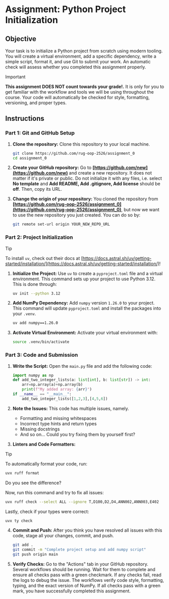 # Assignment: Python Project Initialization

## Objective
Your task is to initialize a Python project from scratch using modern tooling. You will create a virtual environment, add a specific dependency, write a simple script, format it, and use Git to submit your work. An automatic check will assess whether you completed this assignment properly.


> [!IMPORTANT]
> **This assignment DOES NOT count towards your grade!.** 
> It is only for you to get familiar with the workflow and tools we will be using throughout the course. Your code will automatically be checked for style, formatting, versioning, and proper types.

## Instructions

### Part 1: Git and GitHub Setup

1.  **Clone the repository:** Clone this repository to your local machine.
    ```bash
    git clone https://github.com/rug-oop-2526/assignment_0
    cd assignment_0
    ```

2.  **Create your GitHub repository:** Go to **[https://github.com/new](https://github.com/new)** and create a new repository. It does not matter if it's private or public. Do not initialize it with any files, i.e. select __No template__ and __Add README, Add .gitignore, Add license__ should be __off__. Then, copy its URL.

3.  **Change the origin of your repository:** You cloned the repository from **[https://github.com/rug-oop-2526/assignment_0](https://github.com/rug-oop-2526/assignment_0)**, but now we want to use the new repository you just created. You can do so by:
    ```bash
    git remote set-url origin YOUR_NEW_REPO_URL
    ```

### Part 2: Project Initialization

> [!TIP]
> To install `uv`, check out their docs at [https://docs.astral.sh/uv/getting-started/installation/](https://docs.astral.sh/uv/getting-started/installation/)!

1.  **Initialize the Project:** Use `uv` to create a `pyproject.toml` file and a virtual environment. This command sets up your project to use Python 3.12. This is done through:
    ```bash
    uv init --python 3.12
    ```

2.  **Add NumPy Dependency:** Add `numpy` version `1.26.0` to your project. This command will update `pyproject.toml` and install the packages into your `.venv`.
    ```bash
    uv add numpy==1.26.0
    ```

3. **Activate Virtual Environment:** Activate your virtual environment with:
    ```bash
    source .venv/bin/activate
    ```

### Part 3: Code and Submission
1.  **Write the Script:** Open the `main.py` file and add the following code:
    ```python
    import numpy as np
    def add_two_integer_lists(a: list[int], b: list[str]) -> int:
        arr=np.array(a)+np.array(b)
        print(f"My added array: {arr}")
    if __name__ == "__main__":
        add_two_integer_lists([1,2,3],[4,5,6])
    ```

2. **Note the Issues:** This code has multiple issues, namely.
    - Formatting and missing whitespaces
    - Incorrect type hints and return types
    - Missing docstrings
    - And so on... Could you try fixing them by yourself first?

3. **Linters and Code Formatters:** 

> [!TIP]
> To automatically format your code, run:
>   ```bash
>   uvx ruff format
>   ```

Do you see the difference?

Now, run this command and try to fix all issues:
```bash
uvx ruff check --select ALL --ignore T,D100,D2,D4,ANN002,ANN003,E402
```

Lastly, check if your types were correct:
```bash
uvx ty check
```

4.  **Commit and Push:** After you think you have resolved all issues with this code, stage all your changes, commit, and push.
    ```bash
    git add .
    git commit -m "Complete project setup and add numpy script"
    git push origin main
    ```

5.  **Verify Checks:** Go to the "Actions" tab in your GitHub repository. Several workflows should be running. Wait for them to complete and ensure all checks pass with a green checkmark. If any checks fail, read the logs to debug the issue. The workflows verify code style, formatting, typing, and the exact version of NumPy. If all checks pass with a green mark, you have successfully completed this assignment.


